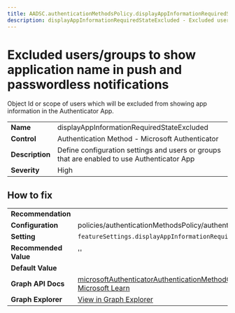 ```yaml
---
title: AADSC.authenticationMethodsPolicy.displayAppInformationRequiredStateExcluded
description: displayAppInformationRequiredStateExcluded - Excluded users/groups to show application name in push and passwordless notifications
---
```


# Excluded users/groups to show application name in push and passwordless notifications

Object Id or scope of users which will be excluded from showing app information in the Authenticator App.

| | |
|-|-|
| **Name** | displayAppInformationRequiredStateExcluded |
| **Control** | Authentication Method - Microsoft Authenticator |
| **Description** | Define configuration settings and users or groups that are enabled to use Authenticator App |
| **Severity** | High |



## How to fix
| | |
|-|-|
| **Recommendation** |  |
| **Configuration** | policies/authenticationMethodsPolicy/authenticationMethodConfigurations('MicrosoftAuthenticator') |
| **Setting** | `featureSettings.displayAppInformationRequiredState.excludeTarget.id` |
| **Recommended Value** | '' |
| **Default Value** |  |
| **Graph API Docs** | [microsoftAuthenticatorAuthenticationMethodConfiguration resource type - Microsoft Graph v1.0 - Microsoft Learn](https://learn.microsoft.com/en-us/graph/api/resources/microsoftauthenticatorauthenticationmethodconfiguration) |
| **Graph Explorer** | [View in Graph Explorer](https://developer.microsoft.com/en-us/graph/graph-explorer?request=policies/authenticationMethodsPolicy/authenticationMethodConfigurations('MicrosoftAuthenticator')&method=GET&version=beta&GraphUrl=https://graph.microsoft.com) |


